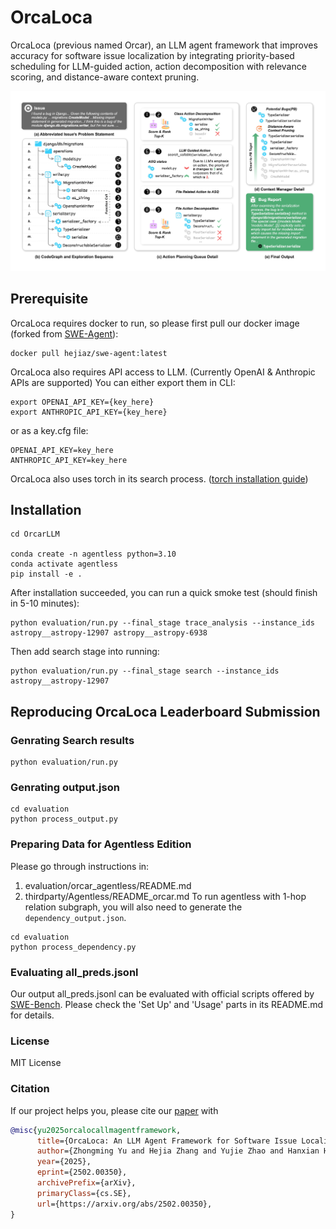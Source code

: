 # OrcaLoca

OrcaLoca (previous named Orcar), an LLM agent framework that improves accuracy for software issue localization by integrating priority-based scheduling for LLM-guided action, action decomposition with relevance scoring, and distance-aware context pruning.

![overview](./artifact/overview.jpg)

## Prerequisite

OrcaLoca requires docker to run, so please first pull our docker image (forked from [SWE-Agent](https://github.com/SWE-agent/SWE-agent)):

```shell
docker pull hejiaz/swe-agent:latest
```

OrcaLoca also requires API access to LLM. (Currently OpenAI & Anthropic APIs are supported)
You can either export them in CLI:
```shell
export OPENAI_API_KEY={key_here}
export ANTHROPIC_API_KEY={key_here}
```
or as a key.cfg file:
```
OPENAI_API_KEY=key_here
ANTHROPIC_API_KEY=key_here
```

OrcaLoca also uses torch in its search process. ([torch installation guide](https://pytorch.org/get-started/locally/))

## Installation
```shell
cd OrcarLLM

conda create -n agentless python=3.10
conda activate agentless
pip install -e .
```

After installation succeeded, you can run a quick smoke test (should finish in 5-10 minutes):
```shell
python evaluation/run.py --final_stage trace_analysis --instance_ids astropy__astropy-12907 astropy__astropy-6938
```

Then add search stage into running:
```shell
python evaluation/run.py --final_stage search --instance_ids astropy__astropy-12907
```

## Reproducing OrcaLoca Leaderboard Submission

### Genrating Search results
```shell
python evaluation/run.py
```

### Genrating output.json
```shell
cd evaluation
python process_output.py
```

### Preparing Data for Agentless Edition
Please go through instructions in:
1. evaluation/orcar_agentless/README.md
2. thirdparty/Agentless/README_orcar.md
To run agentless with 1-hop relation subgraph, you will also need to generate the `dependency_output.json`.
```shell
cd evaluation
python process_dependency.py
```

### Evaluating all_preds.jsonl
Our output all_preds.jsonl can be evaluated with official scripts offered by [SWE-Bench](https://github.com/swe-bench/SWE-bench).
Please check the 'Set Up' and 'Usage' parts in its README.md for details.


### License
MIT License

### Citation

If our project helps you, please cite our [paper](https://arxiv.org/abs/2502.00350) with

```bibtex
@misc{yu2025orcalocallmagentframework,
      title={OrcaLoca: An LLM Agent Framework for Software Issue Localization},
      author={Zhongming Yu and Hejia Zhang and Yujie Zhao and Hanxian Huang and Matrix Yao and Ke Ding and Jishen Zhao},
      year={2025},
      eprint={2502.00350},
      archivePrefix={arXiv},
      primaryClass={cs.SE},
      url={https://arxiv.org/abs/2502.00350},
}
```
